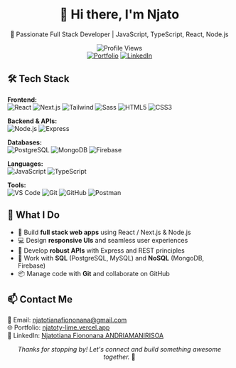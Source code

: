 <div align="center">

# 👋 Hi there, I'm **Njato**  
🚀 Passionate Full Stack Developer | JavaScript, TypeScript, React, Node.js

![Profile Views](https://komarev.com/ghpvc/?username=njatoty&color=blue)  
[![Portfolio](https://img.shields.io/badge/-Visit%20My%20Portfolio-000?style=for-the-badge&logo=vercel&logoColor=white)](https://njatoty-lime.vercel.app)
[![LinkedIn](https://img.shields.io/badge/-LinkedIn-0077B5?style=for-the-badge&logo=linkedin&logoColor=white)](https://www.linkedin.com/in/njatotiana-fiononana-andriamanirisoa-a81a00265)

</div>


## 🛠️ Tech Stack

**Frontend:**  
![React](https://img.shields.io/badge/-React-20232A?style=flat-square&logo=react)
![Next.js](https://img.shields.io/badge/-Next.js-000000?style=flat-square&logo=next.js)
![Tailwind](https://img.shields.io/badge/-Tailwind-2D2D2D?style=flat-square&logo=tailwindcss)
![Sass](https://img.shields.io/badge/-Sass-FFFFFF?style=flat-square&logo=sass)
![HTML5](https://img.shields.io/badge/-HTML5-E34F26?style=flat-square&logo=html5&logoColor=white)
![CSS3](https://img.shields.io/badge/-CSS3-1572B6?style=flat-square&logo=css3&logoColor=white)

**Backend & APIs:**  
![Node.js](https://img.shields.io/badge/-Node.js-339933?style=flat-square&logo=nodedotjs)
![Express](https://img.shields.io/badge/-Express-000000?style=flat-square&logo=express)

**Databases:**  
![PostgreSQL](https://img.shields.io/badge/-PostgreSQL-2D2D2D?style=flat-square&logo=postgresql)
![MongoDB](https://img.shields.io/badge/-MongoDB-47A248?style=flat-square&logo=mongodb)
![Firebase](https://img.shields.io/badge/-Firebase-FFCA28?style=flat-square&logo=firebase)

**Languages:**  
![JavaScript](https://img.shields.io/badge/-JavaScript-F7DF1E?style=flat-square&logo=javascript&logoColor=black)
![TypeScript](https://img.shields.io/badge/-TypeScript-2D2D2D?style=flat-square&logo=typescript)

**Tools:**  
![VS Code](https://img.shields.io/badge/-VS%20Code-007ACC?style=flat-square&logo=visual-studio-code)
![Git](https://img.shields.io/badge/-Git-2D2D2D?style=flat-square&logo=git)
![GitHub](https://img.shields.io/badge/-GitHub-181717?style=flat-square&logo=github)
![Postman](https://img.shields.io/badge/-Postman-2D2D2D?style=flat-square&logo=postman)


## 🌱 What I Do

- 🔧 Build **full stack web apps** using React / Next.js & Node.js
- 💻 Design **responsive UIs** and seamless user experiences
- 🔌 Develop **robust APIs** with Express and REST principles
- 🧠 Work with **SQL** (PostgreSQL, MySQL) and **NoSQL** (MongoDB, Firebase)
- 📦 Manage code with **Git** and collaborate on GitHub


## 📫 Contact Me

📧 Email: [njatotianafiononana@gmail.com](mailto:njatotianafiononana@gmail.com)  
🌐 Portfolio: [njatoty-lime.vercel.app](https://njatoty-lime.vercel.app)  
💼 LinkedIn: [Njatotiana Fiononana ANDRIAMANIRISOA](https://www.linkedin.com/in/njatotiana-fiononana-andriamanirisoa-a81a00265)


<div align="center">
  
_Thanks for stopping by! Let's connect and build something awesome together._ 🙌

</div>
